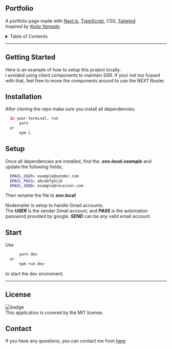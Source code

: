 ## Portfolio

A portfolio page made with [Next.js](https://nextjs.org), [TypeScript](https://www.typescriptlang.org/), CSS, [Tailwind](https://tailwindcss.com/)
</br> *Inspired by [Keita Yamada](https://p5aholic.me/)*

<details>
<summary>Table of Contents</summary>
<ul>        
    <li><a href='#getting-started'>Getting Started</a></li>
    <li><a href="#installation">Installation</a></li>
    <li><a href="#setup">Setup</a></li>
    <li><a href="#start">Start</a></li>
    <li><a href="#license">License</a></li>
    <li><a href="#contact">Contact</a></li> 
</details>

_______

## Getting Started

Here is an example of how to setup this project locally.
</br>I avoided using client components to maintain SSR. If your not too fussed with that, feel free to move the components around to use the NEXT Router.

## Installation

After cloning the repo make sure you install all dependencies.
  ```sh
    in your terminal, run
        yarn
    or
        npm i
  ```

## Setup

Once all dependencies are installed, find the ***.env.local.example*** and update the following fields;

  ```sh
    EMAIL_USER= example@sender.com
    EMAIL_PASS= abcdefghijk
    EMAIL_SEND= example@receiver.com
  ```

Then rename the file to ***env.local***

Nodemailer is setup to handle Gmail accounts.
</br>The ***USER*** is the sender Gmail account, and ***PASS*** is the automation password provided by google. ***SEND*** can be any valid email account.

## Start

Use
  ```sh
        yarn dev
    or
        npm run dev
  ```
to start the dev enviroment.

_______

## License

![badge](https://img.shields.io/badge/license-MIT-brightgreen)
<br />
This application is covered by the MIT license.


## Contact

If you have any questions, you can contact me from [here](https://www.miran-yasunori.com/?location=contact)